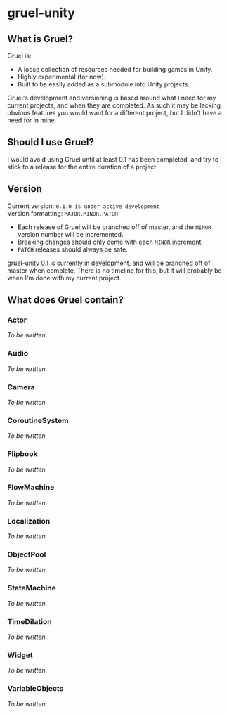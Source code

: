 # gruel-unity

## What is Gruel?
Gruel is:
* A loose collection of resources needed for building games in Unity.
* Highly experimental (for now).
* Built to be easily added as a submodule into Unity projects.

Gruel's development and versioning is based around what I need for my current projects, and when they are completed. As such it may be lacking obvious features you would want for a different project, but I didn't have a need for in mine.

## Should I use Gruel?
I would avoid using Gruel until at least 0.1 has been completed, and try to stick to a release for the entire duration of a project.

## Version
Current version: `0.1.0 is under active development`  
Version formatting: `MAJOR.MINOR.PATCH`

* Each release of Gruel will be branched off of master, and the `MINOR` version number will be incremented.
* Breaking changes should only come with each `MINOR` increment.
* `PATCH` releases should always be safe.

gruel-unity 0.1 is currently in development, and will be branched off of master when complete. There is no timeline for this, but it will probably be when I'm done with my current project.

## What does Gruel contain?
### Actor
_To be written._

### Audio
_To be written._

### Camera
_To be written._

### CoroutineSystem
_To be written._

### Flipbook
_To be written._

### FlowMachine
_To be written._

### Localization
_To be written._

### ObjectPool
_To be written._

### StateMachine
_To be written._

### TimeDilation
_To be written._

### Widget
_To be written._

### VariableObjects
_To be written._